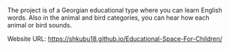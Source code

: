 The project is of a Georgian educational type where you can learn English words. Also in the animal and bird categories, you can hear how each animal or bird sounds.

Website URL: https://shkubu18.github.io/Educational-Space-For-Children/
